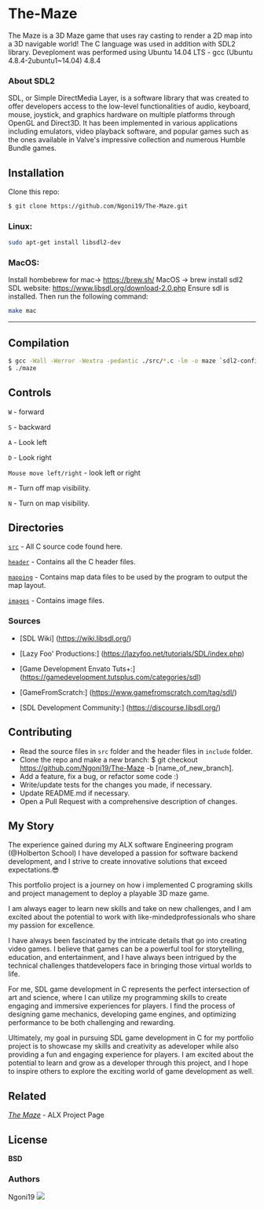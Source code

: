 # The-Maze
The Maze is a 3D Maze game that uses ray casting to render a 2D map into a 3D navigable world! The C language was used in addition with SDL2 library.
Deveploment was performed using Ubuntu 14.04 LTS - gcc (Ubuntu 4.8.4-2ubuntu1~14.04) 4.8.4

### About SDL2 

SDL, or Simple DirectMedia Layer, is a software library that was created to offer developers access to the low-level functionalities of audio, keyboard, mouse, joystick, and graphics hardware on multiple platforms through OpenGL and Direct3D. It has been implemented in various applications including emulators, video playback software, and popular games such as the ones available in Valve's impressive collection and numerous Humble Bundle games.

## Installation 
Clone this repo:

```sh
$ git clone https://github.com/Ngoni19/The-Maze.git
```

### Linux: 
```bash
sudo apt-get install libsdl2-dev
```
### MacOS:
Install hombebrew for mac-> https://brew.sh/
MacOS -> brew install sdl2
SDL website: https://www.libsdl.org/download-2.0.php
Ensure sdl is installed. Then run the following command:

```bash
make mac
```
---
## Compilation
```sh
$ gcc -Wall -Werror -Wextra -pedantic ./src/*.c -lm -o maze `sdl2-config --cflags` `sdl2-config --libs`;
$ ./maze
```


## Controls

```W``` - forward

```S``` - backward

```A``` - Look left

```D``` - Look right

```Mouse move left/right``` - look left or right

```M``` - Turn off map visibility.

```N``` - Turn on map visibility.

## Directories

[`src`](https://github.com/Ngoni19/The-Maze/tree/main/src) - All C source code found here.

[`header`](https://github.com/Ngoni19/The-Maze/tree/main/header)  - Contains all the C header files.

[`mapping`](https://github.com/Ngoni19/The-Maze/tree/main/mapping)  - Contains map data files to be used by the program to output the map layout.

[`images`]() - Contains image files.

### Sources
* [SDL Wiki] (https://wiki.libsdl.org/)

* [Lazy Foo' Productions:] (https://lazyfoo.net/tutorials/SDL/index.php)

* [Game Development Envato Tuts+:] (https://gamedevelopment.tutsplus.com/categories/sdl)

* [GameFromScratch:] (https://www.gamefromscratch.com/tag/sdl/)

* [SDL Development Community:] (https://discourse.libsdl.org/)

## Contributing

- Read the source files in ```src``` folder and the header files in ```include``` folder.
- Clone the repo and make a new branch: $ git checkout https://github.com/Ngoni19/The-Maze -b [name_of_new_branch].
- Add a feature, fix a bug, or refactor some code :)
- Write/update tests for the changes you made, if necessary.
- Update README.md if necessary.
- Open a Pull Request with a comprehensive description of changes.

## My Story
The experience gained during my ALX software Engineering program (@Holberton School) I have developed a passion for software backend development, and I strive to create innovative solutions that exceed expectations.😎

This portfolio project is a journey on how i implemented C programing skills and project management to deploy a playable 3D maze game.  

I am always eager to learn new skills and take on new challenges, and I am excited about the potential to work with like-mindedprofessionals who share my passion for excellence.

I have always been fascinated by the intricate details that go into creating video games. I believe that games can be a powerful tool for storytelling, education, and entertainment, and I have always been intrigued by the technical challenges thatdevelopers face in bringing those virtual worlds to life.

For me, SDL game development in C represents the perfect intersection of art and science, where I can utilize my programming skills to create engaging and immersive experiences for players. I find the process of designing game mechanics, developing game engines, and optimizing performance to be both challenging and rewarding.

Ultimately, my goal in pursuing SDL game development in C for my portfolio project is to showcase my skills and creativity as adeveloper while also providing a fun and engaging experience for players. I am excited about the potential to learn and grow as a developer through this project, and I hope to inspire others to explore the exciting world of game development as well.

## Related

*[The Maze](https://alx-intranet.hbtn.io/concepts/133)* - ALX Project Page

## License
**BSD**

### Authors
Ngoni19 <a href = "https://wa.me/+263776264077"><img src="https://img.icons8.com/fluent/48/000000/whatsapp.png"></a>
